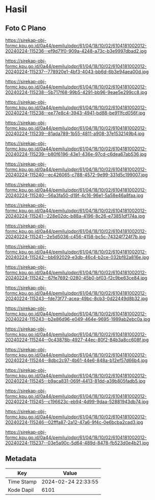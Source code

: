 # Hasil

## Foto C Plano

https://sirekap-obj-formc.kpu.go.id/0a44/pemilu/pdpr/61/04/18/10/02/6104181002012-20240224-115236--ef9d71f0-909a-4248-a73c-b3e9997dbad2.jpg

https://sirekap-obj-formc.kpu.go.id/0a44/pemilu/pdpr/61/04/18/10/02/6104181002012-20240224-115237--778920e1-4bf3-4043-bb6d-6b3e94aea00d.jpg

https://sirekap-obj-formc.kpu.go.id/0a44/pemilu/pdpr/61/04/18/10/02/6104181002012-20240224-115238--5b717f68-99b5-4291-bb96-9eae5e299cc8.jpg

https://sirekap-obj-formc.kpu.go.id/0a44/pemilu/pdpr/61/04/18/10/02/6104181002012-20240224-115238--ee77e8c4-3943-4941-bd88-be911fcd056f.jpg

https://sirekap-obj-formc.kpu.go.id/0a44/pemilu/pdpr/61/04/18/10/02/6104181002012-20240224-115239--81ada789-1b55-4811-a908-37e1532149b4.jpg

https://sirekap-obj-formc.kpu.go.id/0a44/pemilu/pdpr/61/04/18/10/02/6104181002012-20240224-115239--b80f6196-43e1-436e-97cd-c6dea67ab536.jpg

https://sirekap-obj-formc.kpu.go.id/0a44/pemilu/pdpr/61/04/18/10/02/6104181002012-20240224-115240--ec426065-c788-4572-9e99-331d5c199007.jpg

https://sirekap-obj-formc.kpu.go.id/0a44/pemilu/pdpr/61/04/18/10/02/6104181002012-20240224-115240--56a3fa50-d19f-4c16-96e1-5a58e46a8faa.jpg

https://sirekap-obj-formc.kpu.go.id/0a44/pemilu/pdpr/61/04/18/10/02/6104181002012-20240224-115241--228e02dc-b88a-4196-8c26-e73851df174a.jpg

https://sirekap-obj-formc.kpu.go.id/0a44/pemilu/pdpr/61/04/18/10/02/6104181002012-20240224-115241--2e5d5036-c456-4158-bc5c-74324f724f7b.jpg

https://sirekap-obj-formc.kpu.go.id/0a44/pemilu/pdpr/61/04/18/10/02/6104181002012-20240224-115242--bb692029-e3db-46c4-b2ce-032bf82a816e.jpg

https://sirekap-obj-formc.kpu.go.id/0a44/pemilu/pdpr/61/04/18/10/02/6104181002012-20240224-115242--67fe7692-0280-45b0-bf03-f2c9be63ce84.jpg

https://sirekap-obj-formc.kpu.go.id/0a44/pemilu/pdpr/61/04/18/10/02/6104181002012-20240224-115243--fde73f77-acea-49bc-8cb3-0d22449d8b32.jpg

https://sirekap-obj-formc.kpu.go.id/0a44/pemilu/pdpr/61/04/18/10/02/6104181002012-20240224-115243--b2e86d96-e049-464e-9695-1989ab2ebc0a.jpg

https://sirekap-obj-formc.kpu.go.id/0a44/pemilu/pdpr/61/04/18/10/02/6104181002012-20240224-115244--0c43878b-4927-44ec-80f2-84b3a8cc608f.jpg

https://sirekap-obj-formc.kpu.go.id/0a44/pemilu/pdpr/61/04/18/10/02/6104181002012-20240224-115244--8dbc2c97-4b61-44e6-848a-b12ef57d66b4.jpg

https://sirekap-obj-formc.kpu.go.id/0a44/pemilu/pdpr/61/04/18/10/02/6104181002012-20240224-115245--b9aca831-069f-4413-81dd-a39b805fadb5.jpg

https://sirekap-obj-formc.kpu.go.id/0a44/pemilu/pdpr/61/04/18/10/02/6104181002012-20240224-115245--c196623c-eb94-4d99-9daa-52881943db74.jpg

https://sirekap-obj-formc.kpu.go.id/0a44/pemilu/pdpr/61/04/18/10/02/6104181002012-20240224-115246--02fffa87-2a12-47a6-9f4c-0e6bcba2cad3.jpg

https://sirekap-obj-formc.kpu.go.id/0a44/pemilu/pdpr/61/04/18/10/02/6104181002012-20240224-115237--03e5a90c-5d64-489d-8478-fb523d0e4b21.jpg


## Metadata

| Key        | Value               |
| ---------- | ------------------- |
| Time Stamp | 2024-02-24 22:33:55 |
| Kode Dapil | 6101                |



